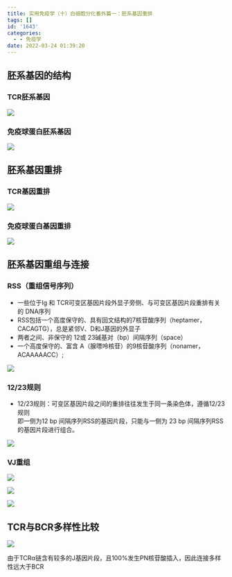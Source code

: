 ```yaml
---
title: 实用免疫学（十）白细胞分化番外篇一：胚系基因重排
tags: []
id: '1643'
categories:
  - - 免疫学
date: 2022-03-24 01:39:20
---
```


## 胚系基因的结构

### TCR胚系基因

![](https://img-cdn.limour.top/blog/20220323212625.png)

### 免疫球蛋白胚系基因

![](https://img-cdn.limour.top/blog/20220323211316.png)

## 胚系基因重排

### TCR基因重排

![](https://img-cdn.limour.top/blog/20220323213508.png)

### 免疫球蛋白基因重排

![](https://img-cdn.limour.top/blog/20220323213649.png)

## 胚系基因重组与连接

### RSS（重组信号序列）

*   一些位于Ig 和 TCR可变区基因片段外显子旁侧、与可变区基因片段重排有关的 DNA序列
*   RSS包括一个高度保守的、具有回文结构的7核苷酸序列（heptamer，CACAGTG），总是紧邻V、D和J基因的外显子
*   两者之间、非保守的 12或 23碱基对（bp）间隔序列（space）
*   一个高度保守的、富含 A（腺嘌呤核苷）的9核苷酸序列（nonamer，ACAAAAACC）;

![](https://img-cdn.limour.top/blog/20220323215109.png)

### 12/23规则

*   12/23规则：可变区基因片段之间的重排往往发生于同一条染色体，遵循12/23规则  
    即一侧为12 bp 间隔序列RSS的基因片段，只能与一侧为 23 bp 间隔序列RSS 的基因片段进行组合。

![](https://img-cdn.limour.top/blog/20220323215323.png)

### VJ重组

[![](https://img-cdn.limour.top/blog/20220323220929.png)](https://zhuanlan.zhihu.com/p/32448578)

![](https://img-cdn.limour.top/blog/20220323221819.png)

![](https://img-cdn.limour.top/blog/20220323221635.png)

## TCR与BCR多样性比较

![](https://img-cdn.limour.top/blog/20220323222812.png)

由于TCRα链含有较多的J基因片段，且100%发生PN核苷酸插入，因此连接多样性远大于BCR